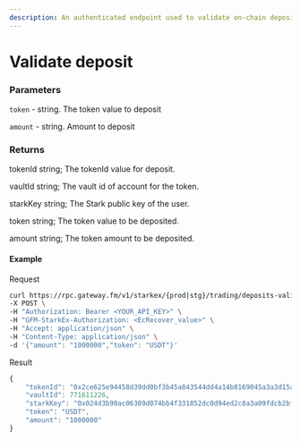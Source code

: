 ```yaml
---
description: An authenticated endpoint used to validate on-chain deposit  
---
```

# Validate deposit

### **Parameters**
`token` - string.
The token value to deposit

`amount` - string. 
Amount to deposit

### **Returns**
tokenId 
string; The tokenId value for deposit.

vaultId
string; The vault id of account for the token.

starkKey
string; The Stark public key of the user.

token
string; The token value to be deposited.

amount
string; The token amount to be deposited.

#### **Example**

Request

```bash
curl https://rpc.gateway.fm/v1/starkex/{prod|stg}/trading/deposits-validate \
-X POST \
-H "Authorization: Bearer <YOUR_API_KEY>" \
-H "GFM-StarkEx-Authorization: <EcRecover_value>" \
-H "Accept: application/json" \
-H "Content-Type: application/json" \  
-d '{"amount": "1000000","token": "USDT"}'
```


Result

```javascript
{
    "tokenId": "0x2ce625e94458d39dd0bf3b45a843544dd4a14b8169045a3a3d15aa564b936c5",
    "vaultId": 771611226,
    "starkKey": "0x024d3b90ac06389d074bb4f331852dc0d94ed2c8a3a09fdcb2bfd89e9be9e9b6",
    "token": "USDT",
    "amount": "1000000"
}